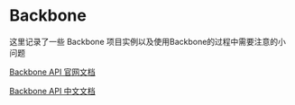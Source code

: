# Backbone

这里记录了一些 Backbone 项目实例以及使用Backbone的过程中需要注意的小问题

[Backbone API 官网文档](http://backbonejs.org/)

[Backbone API 中文文档](http://www.css88.com/doc/backbone/)

